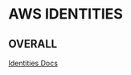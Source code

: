 # AWS IDENTITIES

## OVERALL

[Identities Docs](https://docs.aws.amazon.com/IAM/latest/UserGuide/id.html)

 







































